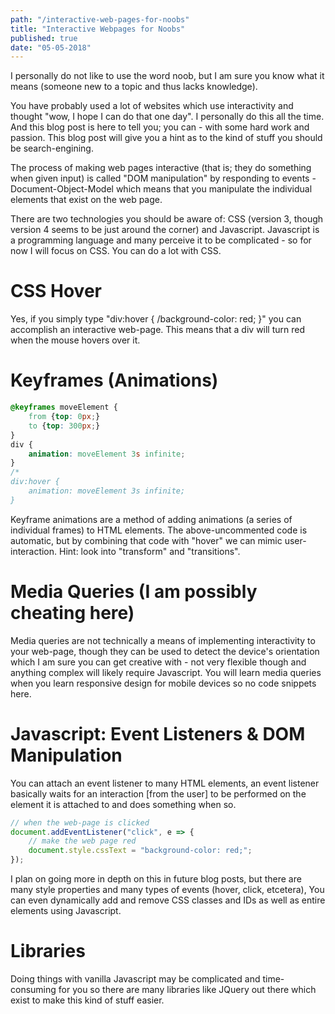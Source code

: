 ```yaml
--- 
path: "/interactive-web-pages-for-noobs"
title: "Interactive Webpages for Noobs" 
published: true
date: "05-05-2018" 
--- 
```


I personally do not like to use the word noob, but I am sure you know what it means (someone new to a topic and thus lacks knowledge). 

You have probably used a lot of websites which use interactivity and thought "wow, I hope I can do that one day". I personally do this all the time. And this blog post is here to tell you; you can - with some hard work and passion. This blog post will give you a hint as to the kind of stuff you should be search-engining. 

The process of making web pages interactive (that is; they do something when given input) is called "DOM manipulation" by responding to events - Document-Object-Model which means that you manipulate the individual elements that exist on the web page. 

There are two technologies you should be aware of: CSS (version 3, though version 4 seems to be just around the corner) and Javascript. Javascript is a programming language and many perceive it to be complicated - so for now I will focus on CSS. You can do a lot with CSS. 

# CSS Hover 
Yes, if you simply type "div:hover { /background-color: red; }" you can accomplish an interactive web-page. This means that a div will turn red when the mouse hovers over it. 

# Keyframes (Animations) 
```css
@keyframes moveElement {
    from {top: 0px;}
    to {top: 300px;}
} 
div { 
	animation: moveElement 3s infinite; 
} 
/* 
div:hover { 
	animation: moveElement 3s infinite; 
} 
```

Keyframe animations are a method of adding animations (a series of individual frames) to HTML elements. The above-uncommented code is automatic, but by combining that code with "hover" we can mimic user-interaction. Hint: look into "transform" and "transitions". 

# Media Queries (I am possibly cheating here) 
Media queries are not technically a means of implementing interactivity to your web-page, though they can be used to detect the device's orientation which I am sure you can get creative with - not very flexible though and anything complex will likely require Javascript. You will learn media queries when you learn responsive design for mobile  devices so no code snippets here. 

# Javascript: Event Listeners & DOM Manipulation 
You can attach an event listener to many HTML elements, an event listener basically waits for an interaction [from the user] to be performed on the element it is attached to and does something when so. 

```javascript 
// when the web-page is clicked 
document.addEventListener("click", e => { 
	// make the web page red 
	document.style.cssText = "background-color: red;"; 
}); 
```
I plan on going more in depth on this in future blog posts, but there are many style properties and many types of events (hover, click, etcetera), You can even dynamically add and remove CSS classes and IDs as well as entire elements using Javascript. 

# Libraries 
Doing things with vanilla Javascript may be complicated and time-consuming for you so there are many libraries like JQuery out there which exist to make this kind of stuff easier.  
